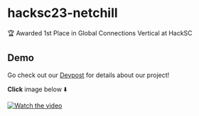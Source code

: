 # hacksc23-netchill
🏆 Awarded 1st Place in Global Connections Vertical at HackSC 

## Demo
Go check out our [Devpost](https://devpost.com/software/shravel) for details about our project!

**Click** image below ⬇️

[![Watch the video](https://d112y698adiu2z.cloudfront.net/photos/production/software_photos/002/372/889/datas/gallery.jpg)](https://www.youtube.com/watch?v=AREg8btZ6ro)
